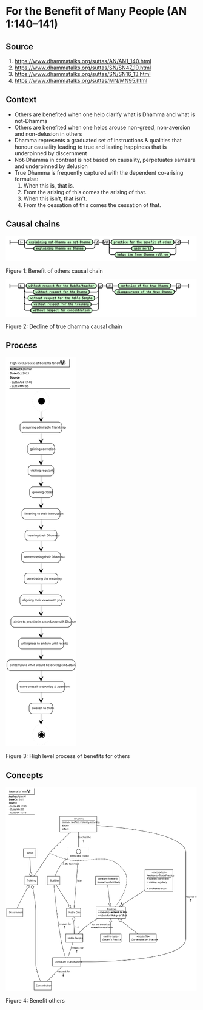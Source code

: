 # For the Benefit of Many People (AN 1:140–141)

## Source
1. https://www.dhammatalks.org/suttas/AN/AN1_140.html
2. https://www.dhammatalks.org/suttas/SN/SN47_19.html
3. https://www.dhammatalks.org/suttas/SN/SN16_13.html
4. https://www.dhammatalks.org/suttas/MN/MN95.html

## Context
* Others are benefited when one help clarify what is Dhamma and what is not-Dhamma
* Others are benefited when one helps arouse non-greed, non-aversion and non-delusion in others
* Dhamma represents a graduated set of instructions & qualities that honour causality leading to true and lasting happiness that is underpinned by discernment
* Not-Dhamma in contrast is not based on causality, perpetuates samsara and underpinned by delusion
* True Dhamma is frequently captured with the dependent co-arising formulas:
    1. When this is, that is.
    2. From the arising of this comes the arising of that.
    3. When this isn't, that isn't.
    4. From the cessation of this comes the cessation of that.


## Causal chains

![Benefit of others causal chain](./Benefit-of-others-causal-chain.svg)

Figure 1: Benefit of others causal chain


![Decline of true dhamma causal chain](./Decline-of-true-dhamma-causal-chain.svg)

Figure 2: Decline of true dhamma causal chain



## Process

![High level process of benefits for others](./High-level-process-of-benefits-for-others.svg)

Figure 3: High level process of benefits for others


## Concepts

![Benefit others](./Benefit-others.svg)

Figure 4: Benefit others
